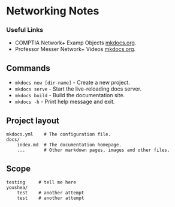 # Networking Notes

### Useful Links
* COMPTIA Network+ Examp Objects [mkdocs.org](https://www.mkdocs.org).
* Professor Messer Network+ Videos [mkdocs.org](https://www.mkdocs.org).


## Commands

* `mkdocs new [dir-name]` - Create a new project.
* `mkdocs serve` - Start the live-reloading docs server.
* `mkdocs build` - Build the documentation site.
* `mkdocs -h` - Print help message and exit.

## Project layout

    mkdocs.yml    # The configuration file.
    docs/
        index.md  # The documentation homepage.
        ...       # Other markdown pages, images and other files.


## Scope

    testing     # tell me here 
    youshea/
        test    # another attempt
        test    # another attempt
